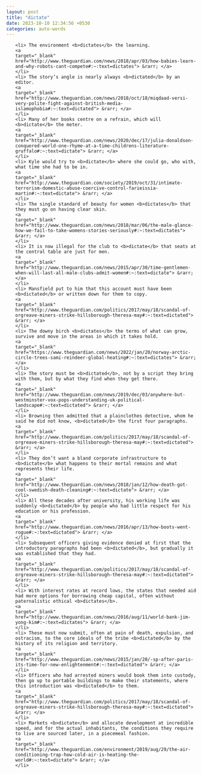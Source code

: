 ```yaml
---
layout: post
title: "dictate"
date: 2023-10-10 12:34:56 +0530
categories: auto-words
---
```

<ol>

    <li> The environment <b>dictates</b> the learning.
    <a 
    target="_blank" 
    href="http://www.theguardian.com/news/2018/apr/03/how-babies-learn-and-why-robots-cant-compete#:~:text=dictates"> &rarr; </a>
    </li>
    <li> The story’s angle is nearly always <b>dictated</b> by an editor.
    <a 
    target="_blank" 
    href="http://www.theguardian.com/news/2018/oct/18/miqdaad-versi-very-polite-fight-against-british-media-islamophobia#:~:text=dictated"> &rarr; </a>
    </li>
    <li> Many of her books centre on a refrain, which will <b>dictate</b> the meter.
    <a 
    target="_blank" 
    href="http://www.theguardian.com/news/2020/dec/17/julia-donaldson-conquered-world-one-rhyme-at-a-time-childrens-literature-gruffalo#:~:text=dictate"> &rarr; </a>
    </li>
    <li> Kyle would try to <b>dictate</b> where she could go, who with, what time she had to be in.
    <a 
    target="_blank" 
    href="http://www.theguardian.com/society/2019/oct/31/intimate-terrorism-domestic-abuse-coercive-control-farieissia-martin#:~:text=dictate"> &rarr; </a>
    </li>
    <li> The single standard of beauty for women <b>dictates</b> that they must go on having clear skin.
    <a 
    target="_blank" 
    href="http://www.theguardian.com/news/2018/mar/06/the-male-glance-how-we-fail-to-take-womens-stories-seriously#:~:text=dictates"> &rarr; </a>
    </li>
    <li> It is now illegal for the club to <b>dictate</b> that seats at the central table are just for men.
    <a 
    target="_blank" 
    href="http://www.theguardian.com/news/2015/apr/30/time-gentlemen-when-will-last-all-male-clubs-admit-women#:~:text=dictate"> &rarr; </a>
    </li>
    <li> Mansfield put to him that this account must have been <b>dictated</b> or written down for them to copy.
    <a 
    target="_blank" 
    href="http://www.theguardian.com/politics/2017/may/18/scandal-of-orgreave-miners-strike-hillsborough-theresa-may#:~:text=dictated"> &rarr; </a>
    </li>
    <li> The downy birch <b>dictates</b> the terms of what can grow, survive and move in the areas in which it takes hold.
    <a 
    target="_blank" 
    href="https://www.theguardian.com/news/2022/jan/20/norway-arctic-circle-trees-sami-reindeer-global-heating#:~:text=dictates"> &rarr; </a>
    </li>
    <li> The story must be <b>dictated</b>, not by a script they bring with them, but by what they find when they get there.
    <a 
    target="_blank" 
    href="http://www.theguardian.com/news/2019/dec/03/anywhere-but-westminster-vox-pops-understanding-uk-political-landscape#:~:text=dictated"> &rarr; </a>
    </li>
    <li> Browning then admitted that a plainclothes detective, whom he said he did not know, <b>dictated</b> the first four paragraphs.
    <a 
    target="_blank" 
    href="http://www.theguardian.com/politics/2017/may/18/scandal-of-orgreave-miners-strike-hillsborough-theresa-may#:~:text=dictated"> &rarr; </a>
    </li>
    <li> They don’t want a bland corporate infrastructure to <b>dictate</b> what happens to their mortal remains and what represents their life.
    <a 
    target="_blank" 
    href="http://www.theguardian.com/news/2018/jan/12/how-death-got-cool-swedish-death-cleaning#:~:text=dictate"> &rarr; </a>
    </li>
    <li> All these decades after university, his working life was suddenly <b>dictated</b> by people who had little respect for his education or his profession.
    <a 
    target="_blank" 
    href="http://www.theguardian.com/news/2016/apr/13/how-boots-went-rogue#:~:text=dictated"> &rarr; </a>
    </li>
    <li> Subsequent officers giving evidence denied at first that the introductory paragraphs had been <b>dictated</b>, but gradually it was established that they had.
    <a 
    target="_blank" 
    href="http://www.theguardian.com/politics/2017/may/18/scandal-of-orgreave-miners-strike-hillsborough-theresa-may#:~:text=dictated"> &rarr; </a>
    </li>
    <li> With interest rates at record lows, the states that needed aid had more options for borrowing cheap capital, often without paternalistic ethical <b>dictates</b>.
    <a 
    target="_blank" 
    href="http://www.theguardian.com/news/2016/aug/11/world-bank-jim-yong-kim#:~:text=dictates"> &rarr; </a>
    </li>
    <li> These must now submit, often at pain of death, expulsion, and ostracism, to the core ideals of the tribe <b>dictated</b> by the history of its religion and territory.
    <a 
    target="_blank" 
    href="http://www.theguardian.com/news/2015/jan/20/-sp-after-paris-its-time-for-new-enlightenment#:~:text=dictated"> &rarr; </a>
    </li>
    <li> Officers who had arrested miners would book them into custody, then go up to portable buildings to make their statements, where this introduction was <b>dictated</b> to them.
    <a 
    target="_blank" 
    href="http://www.theguardian.com/politics/2017/may/18/scandal-of-orgreave-miners-strike-hillsborough-theresa-may#:~:text=dictated"> &rarr; </a>
    </li>
    <li> Markets <b>dictate</b> and allocate development at incredible speed, and for the actual inhabitants, the conditions they require to live are sourced later, in a piecemeal fashion.
    <a 
    target="_blank" 
    href="http://www.theguardian.com/environment/2019/aug/29/the-air-conditioning-trap-how-cold-air-is-heating-the-world#:~:text=dictate"> &rarr; </a>
    </li>